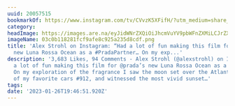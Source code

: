 ```yaml
---
uuid: 20057515
bookmarkOf: https://www.instagram.com/tv/CVvzK5XFifH/?utm_medium=share_sheet
category:
headImage: https://images.are.na/eyJidWNrZXQiOiJhcmVuYV9pbWFnZXMiLCJrZXkiOiIyMDA1NzUxNS9vcmlnaW5hbF8wM2MwYjExODI4MWZjZjlhZmU4YzkyNWEyMzVkOGNkZi5wbmciLCJlZGl0cyI6eyJyZXNpemUiOnsid2lkdGgiOjEyMDAsImhlaWdodCI6MTIwMCwiZml0IjoiaW5zaWRlIiwid2l0aG91dEVubGFyZ2VtZW50Ijp0cnVlfSwid2VicCI6eyJxdWFsaXR5Ijo5MH0sImpwZWciOnsicXVhbGl0eSI6OTB9LCJyb3RhdGUiOm51bGx9fQ==?bc=0
imageName: 03c0b118281fcf9afe8c925a235d8cdf.png
title: 'Alex Strohl on Instagram: “Had a lot of fun making this film for @prada’s
  new Luna Rossa Ocean as a #PradaPartner… On my exp...'
description: '3,683 Likes, 94 Comments - Alex Strohl (@alexstrohl) on Instagram: “Had
  a lot of fun making this film for @prada’s new Luna Rossa Ocean as a #PradaPartner…
  On my exploration of the fragrance I saw the moon set over the Atlantic, drove one
  of my favorite cars #912, and witnessed the most vivid sunset…'
tags:
date: '2023-01-26T19:46:51.920Z'
---
```

